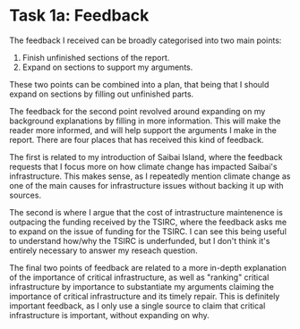 # Task 1a: Feedback

The feedback I received can be broadly categorised into two main points:  

1. Finish unfinished sections of the report.  
2. Expand on sections to support my arguments.  

These two points can be combined into a plan, that being that I should expand on sections by filling out unfinished parts.  

The feedback for the second point revolved around expanding on my background explanations by filling in more information. This will make the reader more informed, and will help support the arguments I make in the report. There are four places that has received this kind of feedback.

The first is related to my introduction of Saibai Island, where the feedback requests that I focus more on how climate change has impacted Saibai's infrastructure. This makes sense, as I repeatedly mention climate change as one of the main causes for infrastructure issues without backing it up with sources.

The second is where I argue that the cost of intrastructure maintenence is outpacing the funding received by the TSIRC, where the feedback asks me to expand on the issue of funding for the TSIRC. I can see this being useful to understand how/why the TSIRC is underfunded, but I don't think it's entirely necessary to answer my reseach question.

The final two points of feedback are related to a more in-depth explanation of the importance of critical infrastructure, as well as "ranking" critical infrastructure by importance to substantiate my arguments claiming the importance of critical infrastructure and its timely repair. This is definitely important feedback, as I only use a single source to claim that critical infrastructure is important, without expanding on why.
